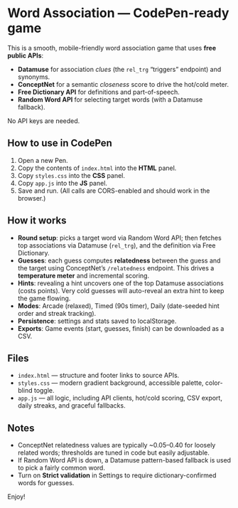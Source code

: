 # Word Association — CodePen-ready game

This is a smooth, mobile-friendly word association game that uses **free public APIs**:

- **Datamuse** for association *clues* (the `rel_trg` “triggers” endpoint) and synonyms. 
- **ConceptNet** for a semantic *closeness* score to drive the hot/cold meter. 
- **Free Dictionary API** for definitions and part-of-speech. 
- **Random Word API** for selecting target words (with a Datamuse fallback).

No API keys are needed.

## How to use in CodePen

1. Open a new Pen.
2. Copy the contents of `index.html` into the **HTML** panel.
3. Copy `styles.css` into the **CSS** panel.
4. Copy `app.js` into the **JS** panel.
5. Save and run. (All calls are CORS-enabled and should work in the browser.)

## How it works

- **Round setup**: picks a target word via Random Word API; then fetches top associations via Datamuse (`rel_trg`), and the definition via Free Dictionary.
- **Guesses**: each guess computes **relatedness** between the guess and the target using ConceptNet’s `/relatedness` endpoint. This drives a **temperature meter** and incremental scoring.
- **Hints**: revealing a hint uncovers one of the top Datamuse associations (costs points). Very cold guesses will auto-reveal an extra hint to keep the game flowing.
- **Modes**: Arcade (relaxed), Timed (90s timer), Daily (date-seeded hint order and streak tracking).
- **Persistence**: settings and stats saved to localStorage.
- **Exports**: Game events (start, guesses, finish) can be downloaded as a CSV.

## Files

- `index.html` — structure and footer links to source APIs.
- `styles.css` — modern gradient background, accessible palette, color-blind toggle.
- `app.js` — all logic, including API clients, hot/cold scoring, CSV export, daily streaks, and graceful fallbacks.

## Notes

- ConceptNet relatedness values are typically ~0.05–0.40 for loosely related words; thresholds are tuned in code but easily adjustable.
- If Random Word API is down, a Datamuse pattern-based fallback is used to pick a fairly common word.
- Turn on **Strict validation** in Settings to require dictionary-confirmed words for guesses.

Enjoy!
